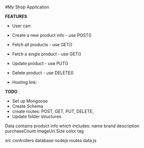 #My Shop Application

**FEATURES**
* User can:
* Create a new product info - use POST()
* Fetch all products - use GET()
* Fetch a single product - use GET()
* Update product - use PUT()
* Delete product - use DELETE()

* Hosting link: 

**TODO**
* Set up Mongoose
* Create Schema
* create routes:
                POST,
                GET,
                PUT,
                DELETE,
* Update folder structures


Data contains product info which includes:
    name
    brand
    description
    purchaseCount
    imageUrl
    Size
    color
    tag

src
    controllers
    database
    nodejs
    routes
    data.js